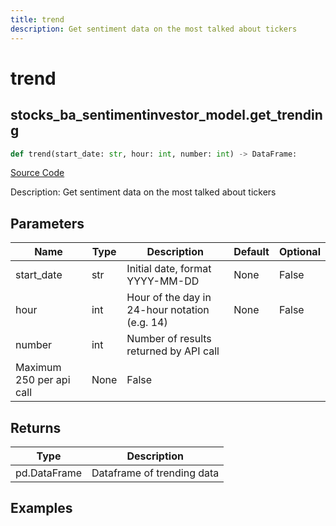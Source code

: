 ```yaml
---
title: trend
description: Get sentiment data on the most talked about tickers
---
```

# trend

## stocks_ba_sentimentinvestor_model.get_trending

```python
def trend(start_date: str, hour: int, number: int) -> DataFrame:
```
[Source Code](https://github.com/OpenBB-finance/OpenBBTerminal/tree/main/openbb_terminal/common/behavioural_analysis/sentimentinvestor_model.py#L129)

Description: Get sentiment data on the most talked about tickers

## Parameters

| Name | Type | Description | Default | Optional |
| ---- | ---- | ----------- | ------- | -------- |
| start_date | str | Initial date, format YYYY-MM-DD | None | False |
| hour | int | Hour of the day in 24-hour notation (e.g. 14) | None | False |
| number | int | Number of results returned by API call
Maximum 250 per api call | None | False |

## Returns

| Type | Description |
| ---- | ----------- |
| pd.DataFrame | Dataframe of trending data |

## Examples

